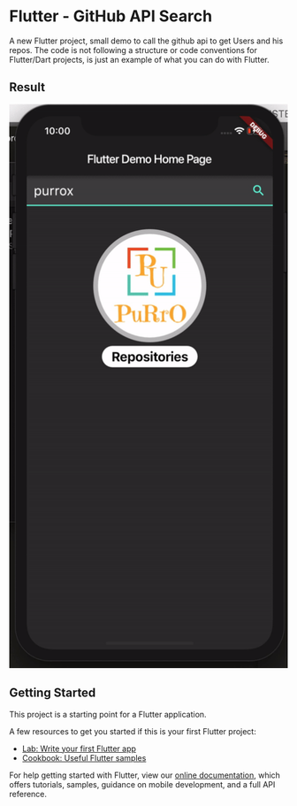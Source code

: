 # Flutter - GitHub API Search 

A new Flutter project, small demo to call the github api to get Users and his repos. The code is not following a structure or code conventions for Flutter/Dart projects, is just an example of what you can do with Flutter.

## Result 
![alt text](https://github.com/purrox/Flutter/blob/master/assets/img/ezgif-1-e32884c3cc57.gif)

## Getting Started

This project is a starting point for a Flutter application.

A few resources to get you started if this is your first Flutter project:

- [Lab: Write your first Flutter app](https://flutter.io/docs/get-started/codelab)
- [Cookbook: Useful Flutter samples](https://flutter.io/docs/cookbook)

For help getting started with Flutter, view our 
[online documentation](https://flutter.io/docs), which offers tutorials, 
samples, guidance on mobile development, and a full API reference.
